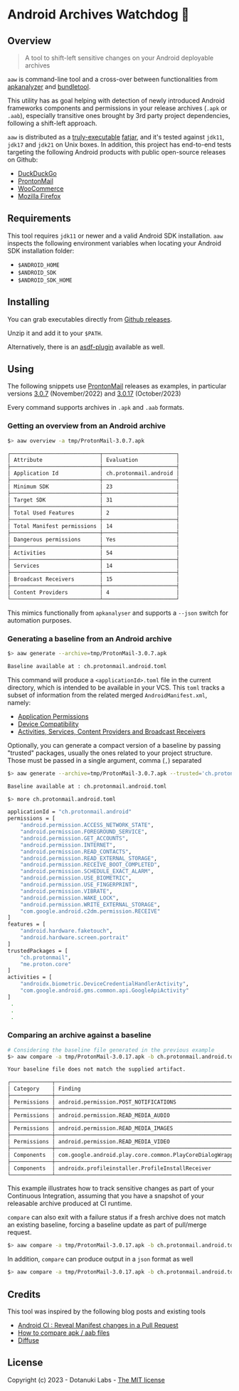 # Android Archives Watchdog 🐶

## Overview

> A tool to shift-left sensitive changes on your Android deployable archives

`aaw` is command-line tool and a cross-over between functionalities from
[apkanalyzer](https://developer.android.com/tools/apkanalyzer) and 
[bundletool](https://developer.android.com/tools/bundletool). 


This utility has as goal helping with detection of newly introduced Android frameworks components 
and permissions in your release archives (`.apk` or `.aab`), especially transitive ones brought by 3rd party 
project dependencies, following a shift-left approach.

`aaw` is distributed as a 
[truly-executable](https://skife.org/java/unix/2011/06/20/really_executable_jars.html) 
[fatjar](https://imperceptiblethoughts.com/shadow/), and 
it's tested against `jdk11`, `jdk17` and `jdk21` on Unix boxes. In addition, this project has end-to-end tests
targeting the following Android products with public open-source releases on Github:

- [DuckDuckGo](https://github.com/duckduckgo/Android)
- [ProntonMail](https://github.com/ProtonMail/proton-mail-android)
- [WooCommerce](https://github.com/woocommerce/woocommerce-android)
- [Mozilla Firefox](https://github.com/mozilla-mobile/firefox-android)

## Requirements

This tool requires `jdk11` or newer and a valid Android SDK installation. `aaw` inspects the following
environment variables when locating your Android SDK installation folder:

- `$ANDROID_HOME`
- `$ANDROID_SDK`
- `$ANDROID_SDK_HOME`

## Installing

You can grab executables directly from 
[Github releases](https://github.com/dotanuki-labs/android-archives-watchdog/releases). 

Unzip it and add it to your `$PATH`.

Alternatively, there is an [asdf-plugin](https://github.com/dotanuki-labs/asdf-aaw) available as well.

## Using

The following snippets use 
[ProntonMail](https://github.com/ProtonMail/proton-mail-android) 
releases as examples, in particular versions 
[3.0.7](https://github.com/ProtonMail/proton-mail-android/releases/tag/3.0.7) (November/2022) and
[3.0.17](https://github.com/ProtonMail/proton-mail-android/releases/tag/3.0.17) (October/2023)


Every command supports archives in `.apk` and `.aab` formats.

### Getting an overview from an Android archive

```bash
$> aaw overview -a tmp/ProtonMail-3.0.7.apk

┌────────────────────────────┬───────────────────────┐
│ Attribute                  │ Evaluation            │
├────────────────────────────┼───────────────────────┤
│ Application Id             │ ch.protonmail.android │
├────────────────────────────┼───────────────────────┤
│ Minimum SDK                │ 23                    │
├────────────────────────────┼───────────────────────┤
│ Target SDK                 │ 31                    │
├────────────────────────────┼───────────────────────┤
│ Total Used Features        │ 2                     │
├────────────────────────────┼───────────────────────┤
│ Total Manifest permissions │ 14                    │
├────────────────────────────┼───────────────────────┤
│ Dangerous permissions      │ Yes                   │
├────────────────────────────┼───────────────────────┤
│ Activities                 │ 54                    │
├────────────────────────────┼───────────────────────┤
│ Services                   │ 14                    │
├────────────────────────────┼───────────────────────┤
│ Broadcast Receivers        │ 15                    │
├────────────────────────────┼───────────────────────┤
│ Content Providers          │ 4                     │
└────────────────────────────┴───────────────────────┘
```
This mimics functionally from `apkanalyser` and supports a `--json` switch for automation purposes.

### Generating a baseline from an Android archive

```bash
$> aaw generate --archive=tmp/ProtonMail-3.0.7.apk

Baseline available at : ch.protonmail.android.toml

```

This command will produce a `<applicationId>.toml` file in the current directory, which is intended to be available in 
your VCS. This `toml` tracks a subset of information from the related merged `AndroidManifest.xml`, namely:

- [Application Permissions](https://developer.android.com/guide/topics/manifest/manifest-intro#perms)
- [Device Compatibility](https://developer.android.com/guide/topics/manifest/manifest-intro#compatibility)
- [Activities, Services, Content Providers and Broadcast Receivers](https://developer.android.com/guide/topics/manifest/manifest-intro#components)

Optionally, you can generate a compact version of a baseline by passing "trusted" packages, usually the ones
related to your project structure. Those must be passed in a single argument, comma (`,`) separated

```bash
$> aaw generate --archive=tmp/ProtonMail-3.0.7.apk --trusted='ch.protonmail,me.proton.core'

Baseline available at : ch.protonmail.android.toml

$> more ch.protonmail.android.toml

applicationId = "ch.protonmail.android"
permissions = [
    "android.permission.ACCESS_NETWORK_STATE",
    "android.permission.FOREGROUND_SERVICE",
    "android.permission.GET_ACCOUNTS",
    "android.permission.INTERNET",
    "android.permission.READ_CONTACTS",
    "android.permission.READ_EXTERNAL_STORAGE",
    "android.permission.RECEIVE_BOOT_COMPLETED",
    "android.permission.SCHEDULE_EXACT_ALARM",
    "android.permission.USE_BIOMETRIC",
    "android.permission.USE_FINGERPRINT",
    "android.permission.VIBRATE",
    "android.permission.WAKE_LOCK",
    "android.permission.WRITE_EXTERNAL_STORAGE",
    "com.google.android.c2dm.permission.RECEIVE"
]
features = [
    "android.hardware.faketouch",
    "android.hardware.screen.portrait"
]
trustedPackages = [
    "ch.protonmail",
    "me.proton.core"
]
activities = [
    "androidx.biometric.DeviceCredentialHandlerActivity",
    "com.google.android.gms.common.api.GoogleApiActivity"
]
 .
 .
 .

```

### Comparing an archive against a baseline

```bash
# Considering the baseline file generated in the previous example
$> aaw compare -a tmp/ProtonMail-3.0.17.apk -b ch.protonmail.android.toml

Your baseline file does not match the supplied artifact.

┌─────────────┬───────────────────────────────────────────────────────────────────┬────────────┐
│ Category    │ Finding                                                           │ Missing at │
├─────────────┼───────────────────────────────────────────────────────────────────┼────────────┤
│ Permissions │ android.permission.POST_NOTIFICATIONS                             │ Baseline   │
├─────────────┼───────────────────────────────────────────────────────────────────┼────────────┤
│ Permissions │ android.permission.READ_MEDIA_AUDIO                               │ Baseline   │
├─────────────┼───────────────────────────────────────────────────────────────────┼────────────┤
│ Permissions │ android.permission.READ_MEDIA_IMAGES                              │ Baseline   │
├─────────────┼───────────────────────────────────────────────────────────────────┼────────────┤
│ Permissions │ android.permission.READ_MEDIA_VIDEO                               │ Baseline   │
├─────────────┼───────────────────────────────────────────────────────────────────┼────────────┤
│ Components  │ com.google.android.play.core.common.PlayCoreDialogWrapperActivity │ Baseline   │
├─────────────┼───────────────────────────────────────────────────────────────────┼────────────┤
│ Components  │ androidx.profileinstaller.ProfileInstallReceiver                  │ Baseline   │
└─────────────┴───────────────────────────────────────────────────────────────────┴────────────┘

```

This example illustrates how to track sensitive changes as part of your Continuous Integration, assuming that you have
a snapshot of your releasable archive produced at CI runtime. 

`compare` can also exit with a failure status if a fresh 
archive does not match an existing baseline, forcing a baseline update as part of pull/merge request.

```bash
$> aaw compare -a tmp/ProtonMail-3.0.17.apk -b ch.protonmail.android.toml --fail
```

In addition, `compare` can produce output in a `json` format as well

```bash
$> aaw compare -a tmp/ProtonMail-3.0.17.apk -b ch.protonmail.android.toml --json
```

## Credits

This tool was inspired by the following blog posts and existing tools

- [Android CI : Reveal Manifest changes in a Pull Request](https://proandroiddev.com/android-ci-reveal-manifest-changes-in-a-pull-request-a5cdd0600afa)
- [How to compare apk / aab files](https://medium.com/bumble-tech/how-to-compare-apk-aab-files-par-1634563a5af6)
- [Diffuse](https://github.com/JakeWharton/diffuse)

## License

Copyright (c) 2023 - Dotanuki Labs - [The MIT license](https://choosealicense.com/licenses/mit/)

